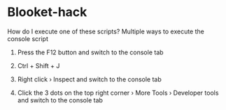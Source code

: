 # Blooket-hack
How do I execute one of these scripts?
Multiple ways to execute the console script
1. Press the F12 button and switch to the console tab

2. Ctrl + Shift + J

3. Right click › Inspect and switch to the console tab

4. Click the 3 dots on the top right corner › More Tools › Developer tools and switch to the console tab
